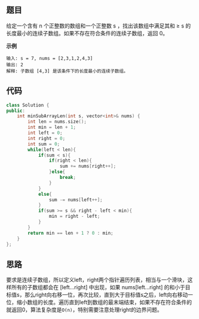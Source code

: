 ## 题目
给定一个含有 n 个正整数的数组和一个正整数 s ，找出该数组中满足其和 ≥ s 的长度最小的连续子数组。如果不存在符合条件的连续子数组，返回 0。

**示例**
```
输入: s = 7, nums = [2,3,1,2,4,3]
输出: 2
解释: 子数组 [4,3] 是该条件下的长度最小的连续子数组。
```

## 代码
```C++
class Solution {
public:
    int minSubArrayLen(int s, vector<int>& nums) {
        int len = nums.size();
        int min = len + 1;
        int left = 0;
        int right = 0;
        int sum = 0;
        while(left < len){
            if(sum < s){
                if(right < len){
                    sum += nums[right++];
                }else{
                    break;
                }   
            }
            else{
                sum -= nums[left++];
            }
            if(sum >= s && right - left < min){
                min = right - left;
            }
        }
        return min == len + 1 ? 0 : min;
    }
};
```
## 思路

要求是连续子数组，所以定义left，right两个指针遍历列表，相当与一个滑块，这样所有的子数组都会在 [left...right] 中出现，如果 nums[left...right] 的和小于目标值s，那么right向右移一位，再次比较，直到大于目标值s之后，left向右移动一位，缩小数组的长度。遍历直到left到数组的最末端结束，如果不存在符合条件的就返回0，算法复杂度是`O(n)`，特别需要注意处理right的边界问题。